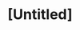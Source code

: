 ---
pid: rs327
title: "[Untitled]"
location_transcription: South St.
coordinates: "[-75.162279609909, 39.943234349812]"
zipcode: NJ07660
gen_neighborhood: 
neighborhood: 
outside_phl: 'Ridgefield Park NJ '
age: '30'
age_range: 30-39
instagram: 
image_file_name: rs_327.jpg
proposal_transcription: Cheesteak :)
topic: Food
topic_summary: 0, 0
type: Other No Form
keywords_other: 
credit: 
image_labels: 
twitter: 
facebook: 
permalink: "/monuments/rs327/"
layout: item-page
---